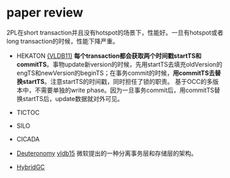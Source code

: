 # paper review

2PL在short transaction并且没有hotspot的场景下，性能好。一旦有hotspot或者long transaction的时候，性能下降严重。

- HEKATON [(VLDB11)](http://www.vldb.org/pvldb/vol5/p298_per-akelarson_vldb2012.pdf)
**每个transaction都会获取两个时间戳startTS和commitTS**。事物update新version的时候，先用startTS去填充oldVersion的engTS和newVersion的beginTS；在事务commit的时候，**用commitTS去替换startTS**。注意startTS的时间戳，同时担任了锁的职责。
基于OCC的多版本中，不需要单独的write phase。因为一旦事务commit后，用commitTS替换startTS后，update数据就对外可见。

- TICTOC
- SILO
- CICADA
- [Deuteronomy](http://justinlevandoski.org/papers/CIDR2011_Deuteronomy.pdf) 
[vldb15](http://www.vldb.org/pvldb/vol8/p2146-levandoski.pdf) 微软提出的一种分离事务层和存储层的架构。
- [HybridGC](https://15721.courses.cs.cmu.edu/spring2019/papers/05-mvcc3/p1307-lee.pdf)
